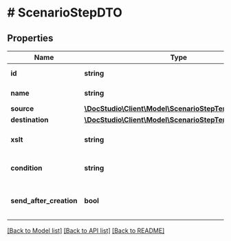 # # ScenarioStepDTO

## Properties

Name | Type | Description | Notes
------------ | ------------- | ------------- | -------------
**id** | **string** | Scenario step id |
**name** | **string** | Scenario step name |
**source** | [**\DocStudio\Client\Model\ScenarioStepTemplateInfoDTO**](ScenarioStepTemplateInfoDTO.md) |  | [optional]
**destination** | [**\DocStudio\Client\Model\ScenarioStepTemplateInfoDTO**](ScenarioStepTemplateInfoDTO.md) |  |
**xslt** | **string** | Scenario step XSLT map |
**condition** | **string** | Scenario condition XSLT map | [optional]
**send_after_creation** | **bool** | Send envelope right after creation | [optional]

[[Back to Model list]](../../README.md#models) [[Back to API list]](../../README.md#endpoints) [[Back to README]](../../README.md)

